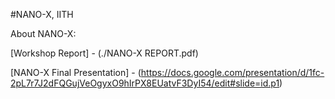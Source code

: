 #NANO-X, IITH

About NANO-X:

[Workshop Report] - (./NANO-X REPORT.pdf)

[NANO-X Final Presentation] - (https://docs.google.com/presentation/d/1fc-2pL7r7J2dFQGujVeOgyxO9hIrPX8EUatvF3DyI54/edit#slide=id.p1)
